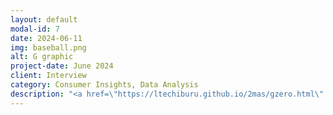 ```yaml
---
layout: default
modal-id: 7
date: 2024-06-11
img: baseball.png
alt: G graphic
project-date: June 2024
client: Interview
category: Consumer Insights, Data Analysis
description: "<a href=\"https://ltechiburu.github.io/2mas/gzero.html\" target=\"_blank\" style=\"color: blue;\"><b><i>A mock study on a CPG reformulation.</i></b></a>"
---
```

